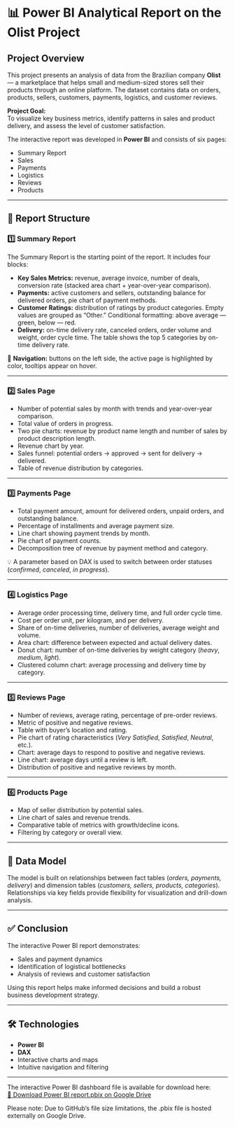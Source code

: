 # 📊 Power BI Analytical Report on the Olist Project

## Project Overview

This project presents an analysis of data from the Brazilian company **Olist** — a marketplace that helps small and medium-sized stores sell their products through an online platform. The dataset contains data on orders, products, sellers, customers, payments, logistics, and customer reviews.

**Project Goal:**  
To visualize key business metrics, identify patterns in sales and product delivery, and assess the level of customer satisfaction.

The interactive report was developed in **Power BI** and consists of six pages:
- Summary Report
- Sales
- Payments
- Logistics
- Reviews
- Products

---

## 📌 Report Structure

### 1️⃣ Summary Report

The Summary Report is the starting point of the report. It includes four blocks:
- **Key Sales Metrics:** revenue, average invoice, number of deals, conversion rate (stacked area chart + year-over-year comparison).
- **Payments:** active customers and sellers, outstanding balance for delivered orders, pie chart of payment methods.
- **Customer Ratings:** distribution of ratings by product categories. Empty values are grouped as “Other.” Conditional formatting: above average — green, below — red.
- **Delivery:** on-time delivery rate, canceled orders, order volume and weight, order cycle time. The table shows the top 5 categories by on-time delivery rate.

📎 **Navigation:** buttons on the left side, the active page is highlighted by color, tooltips appear on hover.

---

### 2️⃣ Sales Page

- Number of potential sales by month with trends and year-over-year comparison.
- Total value of orders in progress.
- Two pie charts: revenue by product name length and number of sales by product description length.
- Revenue chart by year.
- Sales funnel: potential orders → approved → sent for delivery → delivered.
- Table of revenue distribution by categories.

---

### 3️⃣ Payments Page

- Total payment amount, amount for delivered orders, unpaid orders, and outstanding balance.
- Percentage of installments and average payment size.
- Line chart showing payment trends by month.
- Pie chart of payment counts.
- Decomposition tree of revenue by payment method and category.

💡 A parameter based on DAX is used to switch between order statuses (*confirmed*, *canceled*, *in progress*).

---

### 4️⃣ Logistics Page

- Average order processing time, delivery time, and full order cycle time.
- Cost per order unit, per kilogram, and per delivery.
- Share of on-time deliveries, number of deliveries, average weight and volume.
- Area chart: difference between expected and actual delivery dates.
- Donut chart: number of on-time deliveries by weight category (*heavy*, *medium*, *light*).
- Clustered column chart: average processing and delivery time by category.

---

### 5️⃣ Reviews Page

- Number of reviews, average rating, percentage of pre-order reviews.
- Metric of positive and negative reviews.
- Table with buyer’s location and rating.
- Pie chart of rating characteristics (*Very Satisfied*, *Satisfied*, *Neutral*, etc.).
- Chart: average days to respond to positive and negative reviews.
- Line chart: average days until a review is left.
- Distribution of positive and negative reviews by month.

---

### 6️⃣ Products Page

- Map of seller distribution by potential sales.
- Line chart of sales and revenue trends.
- Comparative table of metrics with growth/decline icons.
- Filtering by category or overall view.

---

## 🔗 Data Model

The model is built on relationships between fact tables (*orders, payments, delivery*) and dimension tables (*customers, sellers, products, categories*). Relationships via key fields provide flexibility for visualization and drill-down analysis.

---

## ✅ Conclusion

The interactive Power BI report demonstrates:
- Sales and payment dynamics
- Identification of logistical bottlenecks
- Analysis of reviews and customer satisfaction

Using this report helps make informed decisions and build a robust business development strategy.

---

## 🛠️ Technologies
- **Power BI**
- **DAX**
- Interactive charts and maps
- Intuitive navigation and filtering

---

The interactive Power BI dashboard file is available for download here:  
[🔗 Download Power BI report.pbix on Google Drive](https://drive.google.com/file/d/1jUmrATPZkhFti1vk2C4QRpEhl6lkyZgh/view?usp=sharing)

Please note: Due to GitHub’s file size limitations, the .pbix file is hosted externally on Google Drive.
